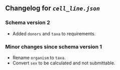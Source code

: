 ## Changelog for *`cell_line.json`*

### Schema version 2

* Added `donors` and `taxa` to requirements.

### Minor changes since schema version 1

* Rename `organism` to `taxa`.
* Convert `sex` to be calculated and not submittable.
